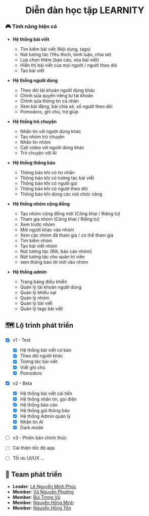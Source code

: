 <h1 align= "center"> Diễn đàn học tập LEARNITY</h1>

### 🎮 Tính năng hiện có

- **Hệ thống bài viết**
  - Tìm kiếm bài viết (Nội dung, tags)
  - Nút tương tác (Yêu thích, bình luận, chia sẻ)
  - Lựa chọn thêm (báo cáo, xóa bài viết)
  - Hiển thị bài viết của mọi người / người theo dõi
  - Tạo bài viết

- **Hệ thống người dùng**
  - Theo dõi tài khoản người dùng khác
  - Chỉnh sửa quyền riêng tư tài khoản
  - Chỉnh sửa thông tin cá nhân
  - Xem bài đăng, bài chia sẻ, số người theo dõi
  - Pomodoro, ghi chú, trợ giúp

- **Hệ thống trò chuyện**
  - Nhắn tin với người dùng khác
  - Tạo nhóm trò chuyện
  - Nhắn tin nhóm
  - Call video với người dùng khác
  - Trò chuyện với AI

- **Hệ thống thông báo**
  - Thông báo khi có tin nhắn
  - Thông báo khi có tương tác bài viết
  - Thông báo khi có người gọi
  - Thông báo khi có người theo dõi
  - Thông báo khi dùng các nút chức năng

- **Hệ thống nhóm cộng đồng**
  - Tạo nhóm cộng đồng mới (Công khai / Riêng tư)
  - Tham gia nhóm (Công khai / Riêng tư)
  - Xem trước nhóm
  - Mời người khác vào nhóm
  - Xem các nhóm đã tham gia / có thể tham gia
  - Tìm kiếm nhóm
  - Tạo bài viết nhóm
  - Nút tương tác (Rời, báo cáo nhóm)
  - Nút tương tác cho quản trị viên
  - xem thông báo lời mời vào nhóm
    
- **Hệ thống admin**
  - Trang bảng điều khiển
  - Quản lý tài khoản người dùng
  - Quản lý khiếu nại
  - Quản lý nhóm
  - Quản lý bài viết
  - Quản lý tags bài viết

## 🗺️ Lộ trình phát triển
- [x] v1 - Test
  - [x] Hệ thống bài viết cơ bản
  - [x] Theo dõi người khác
  - [x] Tương tác bài viết
  - [x] Viết ghi chú
  - [x] Pomodoro

- [x] v2 - Beta
  - [x] Hệ thống bài viết cải tiến
  - [x] Hệ thống nhắn tin, gọi điện
  - [x] Hệ thống báo cáo 
  - [x] Hệ thống gửi thông báo
  - [x] Hệ thống Admin quản lý
  - [x] Nhắn tin AI
  - [x] Dark mode
  
- [ ] v3 - Phiên bản chính thức
 - [ ] Cải thiện tốc độ app
 - [ ] Tối ưu UI/UX
 ...


## 👥 Team phát triển
- **Leader**: [Lê Nguyễn Minh Phúc](https://github.com/Toru2004)
- **Member**: [Vũ Nguyễn Phương](https://github.com/vuphuong1794)
- **Member**: [Bùi Trọng Vũ](https://github.com/trongvu2003)
- **Member**: [Nguyễn Hồng Minh](https://github.com/iamnubie)
- **Member**: [Nguyễn Hồng Tồn](https://github.com/PolyEtilen-x)

